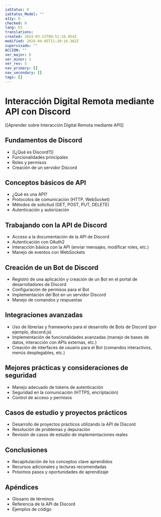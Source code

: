 ```yaml
---
iaStatus: 0
iaStatus_Model: ""
a11y: 0
checked: 0
lang: ES
translations: 
created: 2024-03-22T09:51:16.854Z
modified: 2024-04-05T11:20:16.362Z
supervisado: ""
ACCION: ""
ver_major: 0
ver_minor: 1
ver_rev: 5
nav_primary: []
nav_secondary: []
tags: []
---
```

# Interacción Digital Remota mediante API con Discord

[[Aprender sobre Interacción Digital Remota mediante API]]

## Fundamentos de Discord
- [[¿Qué es Discord?]]
- Funcionalidades principales
- Roles y permisos
- Creación de un servidor Discord

## Conceptos básicos de API
- ¿Qué es una API?
- Protocolos de comunicación (HTTP, WebSocket)
- Métodos de solicitud (GET, POST, PUT, DELETE)
- Autenticación y autorización

## Trabajando con la API de Discord
- Acceso a la documentación de la API de Discord
- Autenticación con OAuth2
- Interacción básica con la API (enviar mensajes, modificar roles, etc.)
- Manejo de eventos con WebSockets

## Creación de un Bot de Discord
- Registro de una aplicación y creación de un Bot en el portal de desarrolladores de Discord
- Configuración de permisos para el Bot
- Implementación del Bot en un servidor Discord
- Manejo de comandos y respuestas

## Integraciones avanzadas
- Uso de librerías y frameworks para el desarrollo de Bots de Discord (por ejemplo, discord.js)
- Implementación de funcionalidades avanzadas (manejo de bases de datos, interacción con APIs externas, etc.)
- Creación de interfaces de usuario para el Bot (comandos interactivos, menús desplegables, etc.)

## Mejores prácticas y consideraciones de seguridad
- Manejo adecuado de tokens de autenticación
- Seguridad en la comunicación (HTTPS, encriptación)
- Control de acceso y permisos

## Casos de estudio y proyectos prácticos
- Desarrollo de proyectos prácticos utilizando la API de Discord
- Resolución de problemas y depuración
- Revisión de casos de estudio de implementaciones reales

## Conclusiones
- Recapitulación de los conceptos clave aprendidos
- Recursos adicionales y lecturas recomendadas
- Próximos pasos y oportunidades de aprendizaje

## Apéndices
- Glosario de términos
- Referencia de la API de Discord
- Ejemplos de código
